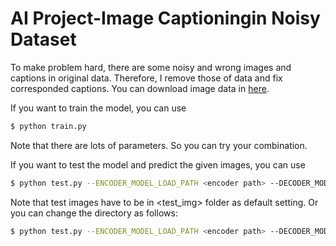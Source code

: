 # AI Project-Image Captioningin Noisy Dataset

To make problem hard, there are some noisy and wrong images and captions in original data. 
Therefore, I remove those of data and fix corresponded captions. You can download image data in [here](https://drive.google.com/drive/folders/1Xtk-EK0-CfwfNWShvjF8RpAnjZbBePMA?usp=sharing). 

If you want to train the model, you can use
```bash
$ python train.py    
```
Note that there are lots of parameters. So you can try your combination.

If you want to test the model and predict the given images, you can use
```bash
$ python test.py --ENCODER_MODEL_LOAD_PATH <encoder path> --DECODER_MODEL_LOAD_PATH <decoder_path>
```
Note that test images have to be in <test_img> folder as default setting. Or you can change the directory as follows:
```bash
$ python test.py --ENCODER_MODEL_LOAD_PATH <encoder path> --DECODER_MODEL_LOAD_PATH <decoder path> --test_img_dir <test img dir>
```

